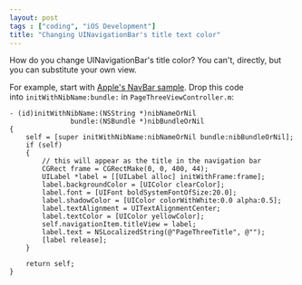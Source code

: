 ```yaml
---
layout: post
tags : ["coding", "iOS Development"]
title: "Changing UINavigationBar's title text color"
---
```

How do you change UINavigationBar's title color? You can't, directly, but you can substitute your own view.

For example, start with <a href="http://developer.apple.com/library/ios/#samplecode/NavBar/Introduction/Intro.html">Apple's NavBar sample</a>.  Drop this code into <code>initWithNibName:bundle:</code> in <code>PageThreeViewController.m</code>:

	- (id)initWithNibName:(NSString *)nibNameOrNil
				   bundle:(NSBundle *)nibBundleOrNil
	{
		self = [super initWithNibName:nibNameOrNil bundle:nibBundleOrNil];
		if (self)
		{
			// this will appear as the title in the navigation bar
			CGRect frame = CGRectMake(0, 0, 400, 44);
			UILabel *label = [[UILabel alloc] initWithFrame:frame];
			label.backgroundColor = [UIColor clearColor];
			label.font = [UIFont boldSystemFontOfSize:20.0];
			label.shadowColor = [UIColor colorWithWhite:0.0 alpha:0.5];
			label.textAlignment = UITextAlignmentCenter;
			label.textColor = [UIColor yellowColor];
			self.navigationItem.titleView = label;
			label.text = NSLocalizedString(@"PageThreeTitle", @"");
			[label release];
		}
	
		return self;
	}
